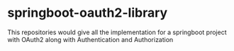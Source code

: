 # springboot-oauth2-library
This repositories would give all the implementation for a springboot project with OAuth2 along with Authentication and Authorization
